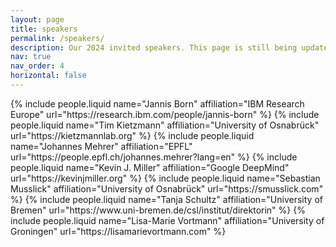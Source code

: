 ```yaml
---
layout: page
title: speakers
permalink: /speakers/
description: Our 2024 invited speakers. This page is still being updated!
nav: true
nav_order: 4
horizontal: false
---
```




<div class="projects">
  <div class="container">
      <div class="row row-cols-1 row-cols-md-3">
      {% include people.liquid name="Jannis Born" affiliation="IBM Research Europe" url="https://research.ibm.com/people/jannis-born" %}
      {% include people.liquid name="Tim Kietzmann" affiliation="University of Osnabrück" url="https://kietzmannlab.org" %}
      {% include people.liquid name="Johannes Mehrer" affiliation="EPFL" url="https://people.epfl.ch/johannes.mehrer?lang=en" %}
      {% include people.liquid name="Kevin J. Miller" affiliation="Google DeepMind" url="https://kevinjmiller.org" %}
      {% include people.liquid name="Sebastian Musslick" affiliation="University of Osnabrück" url="https://smusslick.com" %}
      {% include people.liquid name="Tanja Schultz" affiliation="University of Bremen" url="https://www.uni-bremen.de/csl/institut/direktorin" %}
      {% include people.liquid name="Lisa-Marie Vortmann" affiliation="University of Groningen" url="https://lisamarievortmann.com" %}
      </div>
  </div>
</div>
